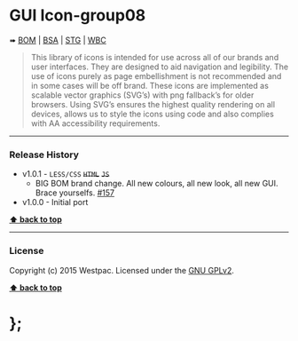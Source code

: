 GUI Icon-group08
================

➠
[BOM](http://westpaccxteam.github.io/GUI-source/icons-group08/1.0.1/tests/BOM/) |
[BSA](http://westpaccxteam.github.io/GUI-source/icons-group08/1.0.1/tests/BSA/) |
[STG](http://westpaccxteam.github.io/GUI-source/icons-group08/1.0.1/tests/STG/) |
[WBC](http://westpaccxteam.github.io/GUI-source/icons-group08/1.0.1/tests/WBC/)

> This library of icons is intended for use across all of our brands and user interfaces. They are designed to aid navigation and legibility. The use of icons
> purely as page embellishment is not recommended and in some cases will be off brand. These icons are implemented as scalable vector graphics (SVG’s) with
> png fallback’s for older browsers. Using SVG’s ensures the highest quality rendering on all devices, allows us to style the icons using code and also
> complies with AA accessibility requirements.

----------------------------------------------------------------------------------------------------------------------------------------------------------------


### Release History

* v1.0.1 - `LESS/CSS` ~~`HTML`~~ ~~`JS`~~
	* BIG BOM brand change. All new colours, all new look, all new GUI. Brace yourselfs.
		[#157](https://github.com/WestpacCXTeam/GUI-source/issues/157)
* v1.0.0 - Initial port

**[⬆ back to top](#content)**


----------------------------------------------------------------------------------------------------------------------------------------------------------------


### License

Copyright (c) 2015 Westpac. Licensed under the [GNU GPLv2](https://raw.githubusercontent.com/WestpacCXTeam/GUI-source/master/LICENSE).

**[⬆ back to top](#content)**

# };